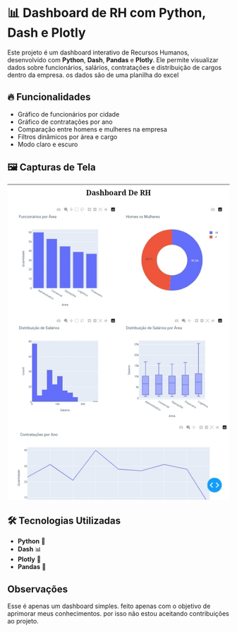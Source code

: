 # 📊 Dashboard de RH com Python, Dash e Plotly

Este projeto é um dashboard interativo de Recursos Humanos, desenvolvido com **Python**, **Dash**, **Pandas** e **Plotly**. Ele permite visualizar dados sobre funcionários, salários, contratações e distribuição de cargos dentro da empresa. os dados são de uma planilha do excel

## 🔥 Funcionalidades
  - Gráfico de funcionários por cidade
  - Gráfico de contratações por ano
  - Comparação entre homens e mulheres na empresa
  - Filtros dinâmicos por área e cargo
  - Modo claro e escuro

## 🖼️ Capturas de Tela
<img  src="https://github.com/Emanoellima-dev/dashboard-RH/blob/main/imagens/Screenshot_20250311-142344-1.jpg"
/>

## 🛠️ Tecnologias Utilizadas
- **Python** 🐍
- **Dash** 📊
- **Plotly** 🎨
- **Pandas** 📑

## Observações
Esse é apenas um dashboard simples. feito apenas com o objetivo de aprimorar meus conhecimentos. por isso não estou aceitando contribuições ao projeto.
